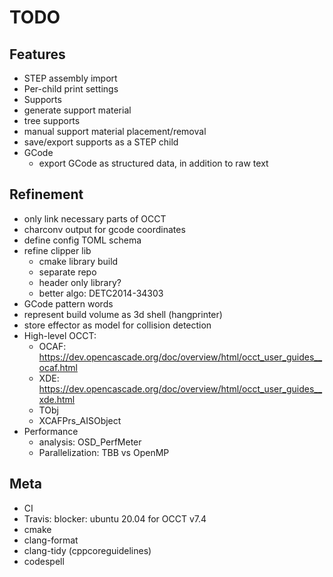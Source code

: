 # TODO

## Features
- STEP assembly import
 - Per-child print settings
- Supports
 - generate support material
 - tree supports
 - manual support material placement/removal
 - save/export supports as a STEP child
- GCode
  - export GCode as structured data, in addition to raw text

## Refinement
- only link necessary parts of OCCT
- charconv output for gcode coordinates
- define config TOML schema
- refine clipper lib
  - cmake library build
  - separate repo
  - header only library?
  - better algo: DETC2014-34303
- GCode pattern words
- represent build volume as 3d shell (hangprinter)
- store effector as model for collision detection
- High-level OCCT:
  - OCAF: https://dev.opencascade.org/doc/overview/html/occt_user_guides__ocaf.html
  - XDE: https://dev.opencascade.org/doc/overview/html/occt_user_guides__xde.html
  - TObj
  - XCAFPrs_AISObject
- Performance
  - analysis: OSD_PerfMeter
  - Parallelization: TBB vs OpenMP

## Meta
- CI
 - Travis: blocker: ubuntu 20.04 for OCCT v7.4
- cmake
 - clang-format
 - clang-tidy (cppcoreguidelines)
 - codespell
